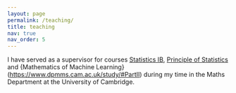 ```yaml
---
layout: page
permalink: /teaching/
title: teaching
nav: true
nav_order: 5
---
```


I have served as a supervisor for courses [Statistics IB](https://www.dpmms.cam.ac.uk/study/#PartIB), [Principle of Statistics](https://www.dpmms.cam.ac.uk/study/#PartII) and 
{Mathematics of Machine Learning}(https://www.dpmms.cam.ac.uk/study/#PartII) during my time in the Maths Department at the University of Cambridge.




